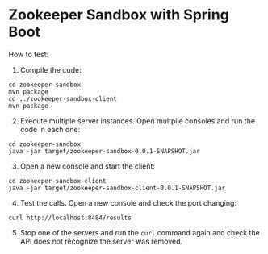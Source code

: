 # Zookeeper Sandbox with Spring Boot

How to test:

1. Compile the code:
```
cd zookeeper-sandbox
mvn package
cd ../zookeeper-sandbox-client
mvn package
```

2. Execute multiple server instances. Open multpile consoles and run the code in each one:
```
cd zookeeper-sandbox
java -jar target/zookeeper-sandbox-0.0.1-SNAPSHOT.jar
```

3. Open a new console and start the client:
```
cd zookeeper-sandbox-client
java -jar target/zookeeper-sandbox-client-0.0.1-SNAPSHOT.jar
```

4. Test the calls. Open a new console and check the port changing:
```
curl http://localhost:8484/results
```

5. Stop one of the servers and run the `curl` command again and check the API does not recognize the server was removed.
